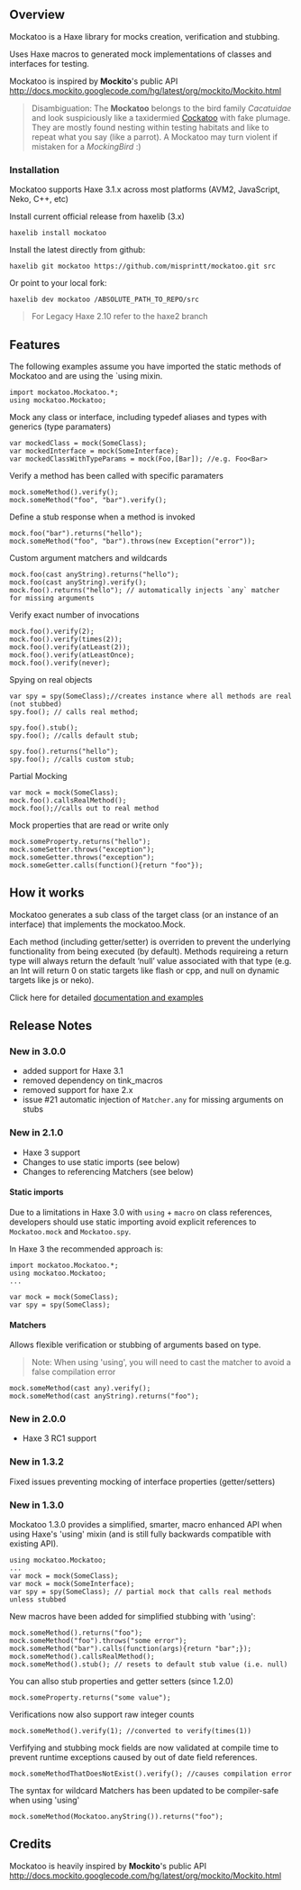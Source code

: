 
## Overview

Mockatoo is a Haxe library for mocks creation, verification and stubbing.

Uses Haxe macros to generated mock implementations of classes and interfaces for testing.


Mockatoo is inspired by **Mockito**'s public API <http://docs.mockito.googlecode.com/hg/latest/org/mockito/Mockito.html>


> Disambiguation: The **Mockatoo** belongs to the bird family *Cacatuidae* and look suspiciously like a taxidermied [Cockatoo](http://en.wikipedia.org/wiki/Cockatoo) with fake plumage. They are mostly found nesting within testing habitats and like  to repeat what you say (like a parrot). A Mockatoo may turn violent if mistaken for a *MockingBird* :)

### Installation

Mockatoo supports Haxe 3.1.x across most platforms (AVM2, JavaScript, Neko, C++, etc)

Install current official release from haxelib (3.x)

	haxelib install mockatoo

Install the latest directly from github:

	haxelib git mockatoo https://github.com/misprintt/mockatoo.git src

Or point to your local fork:

	haxelib dev mockatoo /ABSOLUTE_PATH_TO_REPO/src

> For Legacy Haxe 2.10 refer to the haxe2 branch

## Features

The following examples assume you have imported the static methods of Mockatoo and are using the `using mixin.

	import mockatoo.Mockatoo.*;
	using mockatoo.Mockatoo;

Mock any class or interface, including typedef aliases and types with generics (type paramaters)

	var mockedClass = mock(SomeClass);
	var mockedInterface = mock(SomeInterface);
	var mockedClassWithTypeParams = mock(Foo,[Bar]); //e.g. Foo<Bar>

Verify a method has been called with specific paramaters

	mock.someMethod().verify();
	mock.someMethod("foo", "bar").verify();

Define a stub response when a method is invoked

	mock.foo("bar").returns("hello");
	mock.someMethod("foo", "bar").throws(new Exception("error"));

Custom argument matchers and wildcards

	mock.foo(cast anyString).returns("hello");
	mock.foo(cast anyString).verify();
	mock.foo().returns("hello"); // automatically injects `any` matcher for missing arguments

Verify exact number of invocations 

	mock.foo().verify(2);
	mock.foo().verify(times(2));
	mock.foo().verify(atLeast(2));
	mock.foo().verify(atLeastOnce);
	mock.foo().verify(never);

Spying on real objects

	var spy = spy(SomeClass);//creates instance where all methods are real (not stubbed)
	spy.foo(); // calls real method;
	
	spy.foo().stub();
	spy.foo(); //calls default stub;
	
	spy.foo().returns("hello");
	spy.foo(); //calls custom stub;


Partial Mocking

	var mock = mock(SomeClass);
	mock.foo().callsRealMethod();
	mock.foo();//calls out to real method


Mock properties that are read or write only

	mock.someProperty.returns("hello");
	mock.someSetter.throws("exception");
	mock.someGetter.throws("exception");
	mock.someGetter.calls(function(){return "foo"});



## How it works

Mockatoo generates a sub class of the target class (or an instance of an interface) that implements the mockatoo.Mock.

Each method (including getter/setter) is overriden to prevent the underlying functionality from being executed (by default). Methods requireing a return type will always return the default ‘null’ value associated with that type (e.g. an Int will return 0 on static targets like flash or cpp, and null on dynamic targets like js or neko).


Click here for detailed [documentation and examples](http://github.com/misprintt/mockatoo/wiki/Developer-Guide)

## Release Notes

### New in 3.0.0

- added support for Haxe 3.1
- removed dependency on tink_macros
- removed support for haxe 2.x
- issue #21 automatic injection of `Matcher.any` for missing arguments on stubs


### New in 2.1.0

- Haxe 3 support
- Changes to use static imports (see below)
- Changes to referencing Matchers (see below)


#### Static imports

Due to a limitations in Haxe 3.0 with `using` + `macro` on class references, developers should use static importing avoid explicit references to `Mockatoo.mock` and `Mockatoo.spy`.


In Haxe 3 the recommended approach is:

	import mockatoo.Mockatoo.*;
	using mockatoo.Mockatoo;
	...

	var mock = mock(SomeClass);
	var spy = spy(SomeClass);



#### Matchers

Allows flexible verification or stubbing of arguments based on type. 

> Note: When using 'using', you will need to cast the matcher to avoid a false compilation error

	mock.someMethod(cast any).verify();
	mock.someMethod(cast anyString).returns("foo");


### New in 2.0.0

- Haxe 3 RC1 support

### New in 1.3.2

Fixed issues preventing mocking of interface properties (getter/setters)

### New in 1.3.0

Mockatoo 1.3.0 provides a simplified, smarter, macro enhanced API when using Haxe's 
'using' mixin (and is still fully backwards compatible with existing API).

	using mockatoo.Mockatoo;
	...
	var mock = mock(SomeClass);
	var mock = mock(SomeInterface);
	var spy = spy(SomeClass); // partial mock that calls real methods unless stubbed

New macros have been added for simplified stubbing with 'using':

	mock.someMethod().returns("foo");
	mock.someMethod("foo").throws("some error");
	mock.someMethod("bar").calls(function(args){return "bar";});
	mock.someMethod().callsRealMethod();
	mock.someMethod().stub(); // resets to default stub value (i.e. null)

You can allso stub properties and getter setters (since 1.2.0)

	mock.someProperty.returns("some value");

Verifications now also support raw integer counts

	mock.someMethod().verify(1); //converted to verify(times(1))

Verfifying and stubbing mock fields are now validated at compile time to prevent
runtime exceptions caused by out of date field references.

	mock.someMethodThatDoesNotExist().verify(); //causes compilation error

The syntax for wildcard Matchers has been updated to be compiler-safe when using 'using'

	mock.someMethod(Mockatoo.anyString()).returns("foo");

## Credits

Mockatoo is heavily inspired by **Mockito**'s public API <http://docs.mockito.googlecode.com/hg/latest/org/mockito/Mockito.html>
